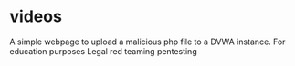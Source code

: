 # videos
A simple webpage to upload a malicious php file to a DVWA instance. For education purposes
Legal red teaming pentesting
